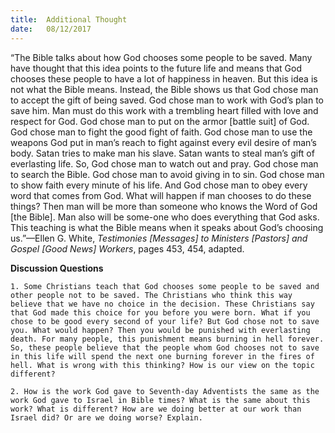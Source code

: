 ```yaml
---
title:  Additional Thought
date:   08/12/2017
---
```


“The Bible talks about how God chooses some people to be saved. Many have thought that this idea points to the future life and means that God chooses these people to have a lot of happiness in heaven. But this idea is not what the Bible means. Instead, the Bible shows us that God chose man to accept the gift of being saved. God chose man to work with God’s plan to save him. Man must do this work with a trembling heart filled with love and respect for God. God chose man to put on the armor [battle suit] of God. God chose man to fight the good fight of faith. God chose man to use the weapons God put in man’s reach to fight against every evil desire of man’s body. Satan tries to make man his slave. Satan wants to steal man’s gift of everlasting life. So, God chose man to watch out and pray. God chose man to search the Bible. God chose man to avoid giving in to sin. God chose man to show faith every minute of his life. And God chose man to obey every word that comes from God. What will happen if man chooses to do these things? Then man will be more than someone who knows the Word of God [the Bible]. Man also will be some-one who does everything that God asks. This teaching is what the Bible means when it speaks about God’s choosing us.”—Ellen G. White, *Testimonies [Messages] to Ministers [Pastors] and Gospel [Good News] Workers*, pages 453, 454, adapted.  

**Discussion Questions**

`1. Some Christians teach that God chooses some people to be saved and other people not to be saved. The Christians who think this way believe that we have no choice in the decision. These Christians say that God made this choice for you before you were born. What if you chose to be good every second of your life? But God chose not to save you. What would happen? Then you would be punished with everlasting death. For many people, this punishment means burning in hell forever. So, these people believe that the people whom God chooses not to save in this life will spend the next one burning forever in the fires of hell. What is wrong with this thinking? How is our view on the topic different?`

`2. How is the work God gave to Seventh-day Adventists the same as the work God gave to Israel in Bible times? What is the same about this work? What is different? How are we doing better at our work than Israel did? Or are we doing worse? Explain.`
